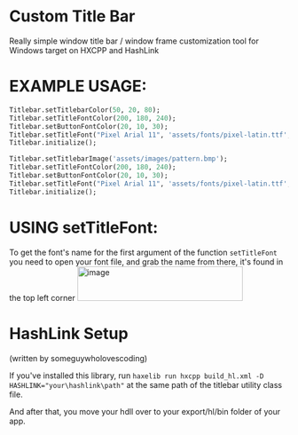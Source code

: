 # Custom Title Bar
Really simple window title bar / window frame customization tool for Windows target on HXCPP and HashLink

# EXAMPLE USAGE:
```hx
Titlebar.setTitlebarColor(50, 20, 80);
Titlebar.setTitleFontColor(200, 180, 240);
Titlebar.setButtonFontColor(20, 10, 30);
Titlebar.setTitleFont("Pixel Arial 11", 'assets/fonts/pixel-latin.ttf', 16);
Titlebar.initialize();
```

```hx
Titlebar.setTitlebarImage('assets/images/pattern.bmp');
Titlebar.setTitleFontColor(200, 180, 240);
Titlebar.setButtonFontColor(20, 10, 30);
Titlebar.setTitleFont("Pixel Arial 11", 'assets/fonts/pixel-latin.ttf', 16);
Titlebar.initialize();
```

# USING setTitleFont:
To get the font's name for the first argument of the function `setTitleFont` you need to open your font file, and grab the name from there, it's found in the top left corner
<img width="298" height="62" alt="image" src="https://github.com/user-attachments/assets/bb502d5d-80f6-49cd-80f2-ddeaecca367d" />

# HashLink Setup
(written by someguywholovescoding)

If you've installed this library, run `haxelib run hxcpp build_hl.xml -D HASHLINK="your\hashlink\path"` at the same path of the titlebar utility class file.


And after that, you move your hdll over to your export/hl/bin folder of your app.


